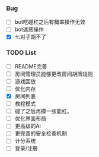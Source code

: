 ### Bug

-   [ ] bot吃碰杠之后有概率操作无效
-   [ ] bot迷惑操作
-   [x] 七对子胡不了

### TODO List

-   [ ] README完善
-   [ ] 房间管理员能够更改房间胡牌规则
-   [ ] 游戏回放
-   [ ] 优化内存
-   [x] 房间列表
-   [ ] 教程模式
-   [ ] 碰了之后再摸一张能杠。
-   [ ] 优化界面布局
-   [ ] 更高级的AI
-   [ ] 更完善的安全检查机制
-   [ ] 计分系统
-   [ ] 登录/注册